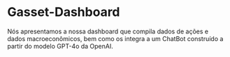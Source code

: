# Gasset-Dashboard
Nós apresentamos a nossa dashboard que compila dados de ações e dados macroeconômicos, bem como os integra a um ChatBot construído a partir do modelo GPT-4o da OpenAI.
